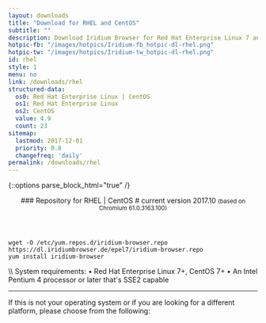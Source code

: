 ```yaml
---
layout: downloads
title: "Download for RHEL and CentOS"
subtitle: ""
description: Download Iridium Browser for Red Hat Enterprise Linux 7 and CentOS 7 or higher. Install package from repository using the command line.
hotpic-fb: "/images/hotpics/Iridium-fb_hotpic-dl-rhel.png"
hotpic-tw: "/images/hotpics/Iridium-tw_hotpic-dl-rhel.png"
id: rhel
style: 1
menu: no
link: /downloads/rhel
structured-data:
  os0: Red Hat Enterprise Linux | CentOS
  os1: Red Hat Enterprise Linux
  os2: CentOS
  value: 4.9
  count: 23
sitemap:
  lastmod: 2017-12-01
  priority: 0.8
  changefreq: 'daily'
permalink: /downloads/rhel
---
```


{::options parse_block_html="true" /}
<div class="dlinux fl-redhat"></div>
<header>
### Repository for RHEL | CentOS #
current version 2017.10      
<small>(based on Chromium 61.0.3163.100)</small>
</header>
<div class="container 75%">

	wget -O /etc/yum.repos.d/iridium-browser.repo https://dl.iridiumbrowser.de/epel7/iridium-browser.repo
	yum install iridium-browser
     
</div>
\\
System requirements:   
&#8226; Red Hat Enterprise Linux 7+, CentOS 7+    
&#8226; An Intel Pentium 4 processor or later that's SSE2 capable

---

If this is not your operating system or if you are looking for a different platform, please choose from the following:
